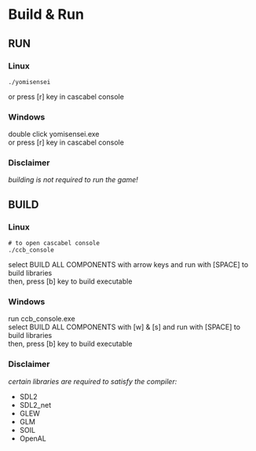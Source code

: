 # Build & Run

## RUN

### Linux
```
./yomisensei
```
or press [r] key in cascabel console

### Windows
double click yomisensei.exe \
or press [r] key in cascabel console

### Disclaimer
*building is not required to run the game!*

## BUILD

### Linux
```
# to open cascabel console
./ccb_console
```
select BUILD ALL COMPONENTS with arrow keys and run with [SPACE] to build libraries \
then, press [b] key to build executable

### Windows
run ccb_console.exe \
select BUILD ALL COMPONENTS with [w] & [s] and run with [SPACE] to build libraries \
then, press [b] key to build executable

### Disclaimer
*certain libraries are required to satisfy the compiler:*
- SDL2
- SDL2_net
- GLEW
- GLM
- SOIL
- OpenAL
